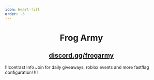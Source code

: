 ```yaml
---
icon: heart-fill
order: -3
---
```


<div align="center">

# Frog Army

## [discord.gg/frogarmy](https://discord.gg/9EPzNZUN86)

</div>

!!!contrast Info
Join for daily giveaways, roblox events and more fastflag configuration!
!!!
